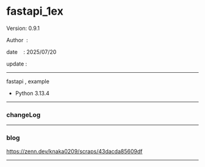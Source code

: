 ﻿# fastapi_1ex

 Version: 0.9.1

 Author  :

 date    : 2025/07/20

 update :

***

fastapi , example

* Python 3.13.4
***
### changeLog

***
### blog

https://zenn.dev/knaka0209/scraps/43dacda85609df

***

